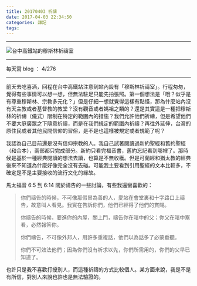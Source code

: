 ```yaml
---
title: 20170403 祈禱
date: 2017-04-03 22:34:50
categories: 雜記
tags:
---
```

---

![台中高鐵站的穆斯林祈禱室](https://c1.staticflickr.com/4/3848/32973284184_620639a79b.jpg)

---

每天寫 blog ： 4/276

---
前天去吃喜酒，回程在台中高鐵站注意到站內設有「穆斯林祈禱室」。行程匆匆，覺得有些事情可以想一想，但無法駐足只能先拍張照。第一個想法是「哦？似乎是有尊重穆斯林、宗教多元化？」但是仔細一想就覺得這樣有點怪，那為什麼站內沒有天主教或者基督教的教堂？沒有觀音或者媽祖之類的？還是其實這是一種把穆斯林的祈禱（儀式）限制在特定的範圍內的措施？我們允許他們祈禱，但是希望他們不要大庭廣眾之下隨意祈禱，而是在我們規定的範圍內祈禱？再往外延伸，台灣的原住民或者其他民間信仰的習俗，是不是也這樣被規定或者規範了呢？

<!-- more -->

我認為自己目前還是沒有信仰宗教的人。我自己試著閱讀過新約聖經和舊約聖經（和合本），兩部都只完成部分。新約只看完福音書，舊約忘記看到哪裡了。那時候是基於一種經典閱讀的想法去讀，也算是不無收穫。但是可蘭經和猶太教的經典後來不知道為什麼好像完全沒有去碰。可能我主要看到引用聖經的文本比較多，不確定是不是主要接收的流行文化的緣故。

馬太福音 6:5 到 6:14 關於禱告的一些討論，有些我還蠻喜歡的：

> 你們禱告的時候，不可像那假冒為善的人，愛站在會堂裏和十字路口上禱告，故意叫人看見。我實在告訴你們，他們已經得了他們的賞賜。
>
> 你禱告的時候，要進你的內屋，關上門，禱告你在暗中的父；你父在暗中察看，必然報答你。
>
> 你們禱告，不可像外邦人，用許多重複話，他們以為話多了必蒙垂聽。
>
> 你們不可效法他們；因為你們沒有祈求以先，你們所需用的，你們的父早已知道了。

也許只是我不喜歡打擾別人，而這種祈禱的方式比較個人。某方面來說，我是不是有所信，對別人來說也許也是無法驗證的。
